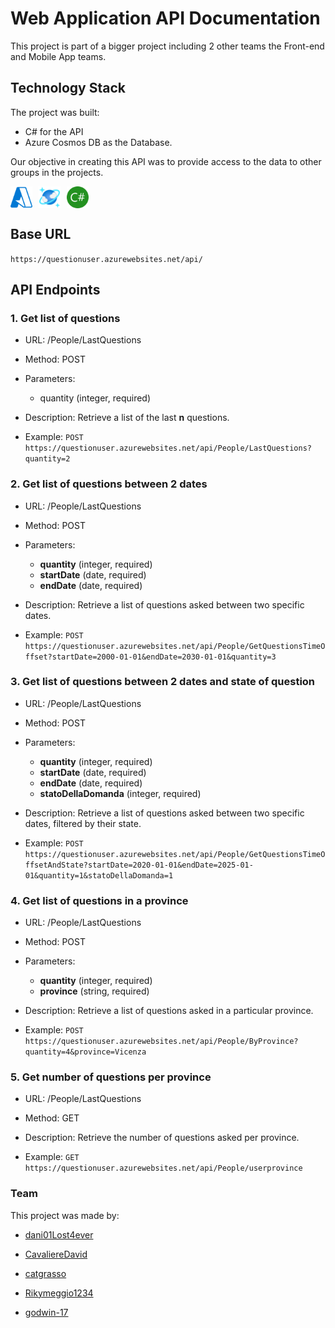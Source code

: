 # Web Application API Documentation

This project is part of a bigger project including 2 other teams the Front-end and Mobile App teams.

## Technology Stack

The project was built:

- C# for the API
- Azure Cosmos DB as the Database.

Our objective in creating this API was to provide access to the data to other groups in the projects.

<div style="display: flex; gap: 10px;">
<img src="./icons/Microsoft-Azure.svg" alt="Microsoft Azure" style="width: 35px">

<img src="./icons/Azure-Cosmos-DB.svg" alt="Azure CosmosDB icon" style="width: 35px">

<img src="./icons/Csharp.svg" alt="Csharp icon" style="width: 35px">
</div>

## Base URL

`https://questionuser.azurewebsites.net/api/`

## API Endpoints

### 1. Get list of questions

- URL: /People/LastQuestions
- Method: POST
- Parameters:
  - quantity (integer, required)
- Description: Retrieve a list of the last <b>n</b> questions.

- Example: `POST https://questionuser.azurewebsites.net/api/People/LastQuestions?quantity=2`

### 2. Get list of questions between 2 dates

- URL: /People/LastQuestions
- Method: POST
- Parameters:
  - <b>quantity</b> (integer, required)
  - <b>startDate</b> (date, required)
  - <b>endDate</b> (date, required)
- Description: Retrieve a list of questions asked between two specific dates.

- Example: `POST https://questionuser.azurewebsites.net/api/People/GetQuestionsTimeOffset?startDate=2000-01-01&endDate=2030-01-01&quantity=3`

### 3. Get list of questions between 2 dates and state of question

- URL: /People/LastQuestions
- Method: POST
- Parameters:
  - <b>quantity</b> (integer, required)
  - <b>startDate</b> (date, required)
  - <b>endDate</b> (date, required)
  - <b>statoDellaDomanda</b> (integer, required)
- Description: Retrieve a list of questions asked between two specific dates, filtered by their state.

- Example: `POST https://questionuser.azurewebsites.net/api/People/GetQuestionsTimeOffsetAndState?startDate=2020-01-01&endDate=2025-01-01&quantity=1&statoDellaDomanda=1`

### 4. Get list of questions in a province

- URL: /People/LastQuestions
- Method: POST
- Parameters:
  - <b>quantity</b> (integer, required)
  - <b>province</b> (string, required)
- Description: Retrieve a list of questions asked in a particular province.

- Example: `POST https://questionuser.azurewebsites.net/api/People/ByProvince?quantity=4&province=Vicenza`

### 5. Get number of questions per province

- URL: /People/LastQuestions
- Method: GET
- Description: Retrieve the number of questions asked per province.

- Example: `GET https://questionuser.azurewebsites.net/api/People/userprovince`

### Team

This project was made by:

- [dani01Lost4ever](https://github.com/dani01Lost4ever)

- [CavaliereDavid](https://github.com/CavaliereDavid)

- [catgrasso](https://github.com/catgrasso)

- [Rikymeggio1234](https://github.com/Rikymeggio1234)

- [godwin-17](https://github.com/godwin-17)
